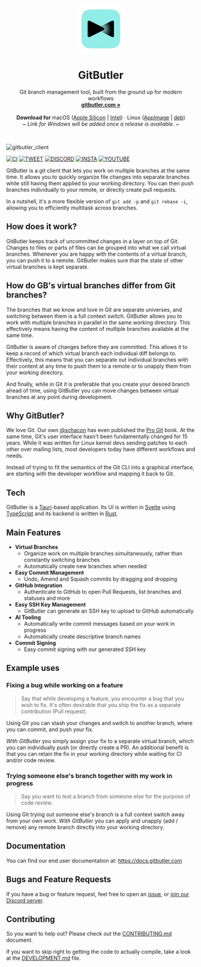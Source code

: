 <p align="center">
  <p align="center">
   <img width="128px" src="gitbutler-app/icons/128x128@2x.png" />
  </p>
	<h1 align="center"><b>GitButler</b></h1>
	<p align="center">
		Git branch management tool, built from the ground up for modern workflows
    <br />
    <a href="https://gitbutler.com"><strong>gitbutler.com »</strong></a>
    <br />
    <br />
    <b>Download for </b>
    macOS (<a href="https://app.gitbutler.com/downloads/release/darwin/aarch64/dmg">Apple Silicon</a> |
      <a href="https://app.gitbutler.com/downloads/release/darwin/x86_64/dmg">Intel</a>) ·
		Linux (<a href="https://app.gitbutler.com/downloads/release/linux/x86_64/gz">AppImage</a> |
       <a href="https://app.gitbutler.com/downloads/release/linux/x86_64/deb">deb</a>)
    <br />
    <i>~ Link for Windows will be added once a release is available. ~</i>
  </p>
</p>

<br/>

![gitbutler_client](https://github.com/gitbutlerapp/gitbutler/assets/16262535/0d180bfd-7a3c-4a66-a923-30534c5a8197)

[![CI][s0]][l0] [![TWEET][s1]][l1] [![DISCORD][s2]][l2] [![INSTA][s3]][l3] [![YOUTUBE][s5]][l5]

[s0]: https://github.com/gitbutlerapp/gitbutler/actions/workflows/push.yaml/badge.svg
[l0]: https://github.com/gitbutlerapp/gitbutler/actions/workflows/push.yaml
[s1]: https://img.shields.io/badge/Twitter-black?logo=x&logoColor=white
[l1]: https://twitter.com/intent/follow?screen_name=gitbutler
[s2]: https://img.shields.io/discord/1060193121130000425?label=Discord&color=5865F2
[l2]: https://discord.gg/MmFkmaJ42D
[s3]: https://img.shields.io/badge/Instagram-E4405F?logo=instagram&logoColor=white
[l3]: https://instagram.com/gitbutlerapp
[s5]: https://img.shields.io/youtube/channel/subscribers/UCEwkZIHGqsTGYvX8wgD0LoQ
[l5]: https://www.youtube.com/@gitbutlerapp

GitButler is a git client that lets you work on multiple branches at the same time.
It allows you to quickly organize file changes into separate branches while still having them applied to your working directory.
You can then push branches individually to your remote, or directly create pull requests.

In a nutshell, it's a more flexible version of `git add -p` and `git rebase -i`, allowing you to efficiently multitask across branches.

## How does it work?

GitButler keeps track of uncommitted changes in a layer on top of Git. Changes to files or parts of files can be grouped into what we call virtual branches. Whenever you are happy with the contents of a virtual branch, you can push it to a remote. GitButler makes sure that the state of other virtual branches is kept separate.

## How do GB's virtual branches differ from Git branches?

The branches that we know and love in Git are separate universes, and switching between them is a full context switch. GitButler allows you to work with multiple branches in parallel in the same working directory. This effectively means having the content of multiple branches available at the same time.

GitButler is aware of changes before they are committed. This allows it to keep a record of which virtual branch each individual diff belongs to. Effectively, this means that you can separate out individual branches with their content at any time to push them to a remote or to unapply them from your working directory.

And finally, while in Git it is preferable that you create your desired branch ahead of time, using GitButler you can move changes between virtual branches at any point during development.

## Why GitButler?

We love Git. Our own [@schacon](https://github.com/schacon) has even published the [Pro Git](https://git-scm.com/book/en/v2) book. At the same time, Git's user interface hasn't been fundamentally changed for 15 years. While it was written for Linux kernel devs sending patches to each other over mailing lists, most developers today have different workflows and needs.

Instead of trying to fit the semantics of the Git CLI into a graphical interface, are starting with the developer workflow and mapping it back to Git.

## Tech

GitButler is a [Tauri](https://tauri.app/)-based application. Its UI is written in [Svelte](https://svelte.dev/) using [TypeScript](https://www.typescriptlang.org) and its backend is written in [Rust](https://www.rust-lang.org/).

## Main Features

- **Virtual Branches**
  - Organize work on multiple branches simultaneously, rather than constantly switching branches
  - Automatically create new branches when needed
- **Easy Commit Management**
  - Undo, Amend and Squash commits by dragging and dropping
- **GitHub Integration**
  - Authenticate to GitHub to open Pull Requests, list branches and statuses and more
- **Easy SSH Key Management**
  - GitButler can generate an SSH key to upload to GitHub automatically
- **AI Tooling**
  - Automatically write commit messages based on your work in progress
  - Automatically create descriptive branch names
- **Commit Signing**
  - Easy commit signing with our generated SSH key

## Example uses

### Fixing a bug while working on a feature

> Say that while developing a feature, you encounter a bug that you wish to fix. It's often desirable that you ship the fix as a separate contribution (Pull request).

Using Git you can stash your changes and switch to another branch, where you can commit, and push your fix.

*With GitButler* you simply assign your fix to a separate virtual branch, which you can individually push (or directly create a PR). An additional benefit is that you can retain the fix in your working directory while waiting for CI and/or code review.

### Trying someone else's branch together with my work in progress

> Say you want to test a branch from someone else for the purpose of code review.

Using Git trying out someone else's branch is a full context switch away from your own work.
*With GitButler* you can apply and unapply (add / remove) any remote branch directly into your working directory.

## Documentation

You can find our end user documentation at: https://docs.gitbutler.com

## Bugs and Feature Requests

If you have a bug or feature request, feel free to open an [issue](https://github.com/gitbutlerapp/gitbutler/issues/new),
or [join our Discord server](https://discord.gg/wDKZCPEjXC).

## Contributing

So you want to help out? Please check out the [CONTRIBUTING.md](CONTRIBUTING.md)
document.

If you want to skip right to getting the code to actually compile, take a look
at the [DEVELOPMENT.md](DEVELOPMENT.md) file.

